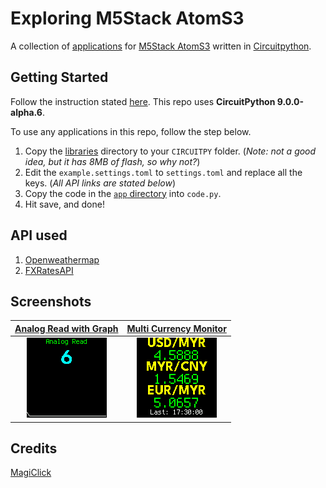# Exploring M5Stack AtomS3

A collection of [applications](/app/) for [M5Stack AtomS3](https://shop.m5stack.com/products/atoms3-dev-kit-w-0-85-inch-screen) written in [Circuitpython](https://circuitpython.org/).

## Getting Started

Follow the instruction stated [here](https://circuitpython.org/board/m5stack_atoms3/). This repo uses **CircuitPython 9.0.0-alpha.6**.

To use any applications in this repo, follow the step below.

1. Copy the [libraries](/lib/) directory to your `CIRCUITPY` folder. (_Note: not a good idea, but it has 8MB of flash, so why not?_) 
2. Edit the `example.settings.toml` to `settings.toml` and replace all the keys. (_All API links are stated below_)
3. Copy the code in the [`app` directory](/app) into `code.py`. 
4. Hit save, and done!

## API used

1. [Openweathermap](https://openweathermap.org/api)
2. [FXRatesAPI](https://fxratesapi.com/)

## Screenshots

| [Analog Read with Graph](/app/analog.py) | [Multi Currency Monitor](/app/forex.py) |
| :--------------------------------------: | :-------------------------------------: |
| ![Analog Read](/screenshots/analog.bmp)  | ![Forex](/screenshots/forex.bmp)        |


## Credits
[MagiClick](https://github.com/MakerM0/MagiClick-esp32s3)